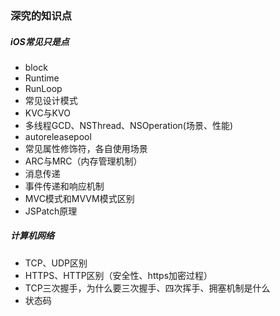 ### 深究的知识点
##### iOS常见只是点
- block
- Runtime
- RunLoop
- 常见设计模式
- KVC与KVO
- 多线程GCD、NSThread、NSOperation(场景、性能)
- autoreleasepool
- 常见属性修饰符，各自使用场景
- ARC与MRC（内存管理机制）
- 消息传递
- 事件传递和响应机制
- MVC模式和MVVM模式区别
- JSPatch原理

##### 计算机网络
- TCP、UDP区别
- HTTPS、HTTP区别（安全性、https加密过程）
- TCP三次握手，为什么要三次握手、四次挥手、拥塞机制是什么
- 状态码
